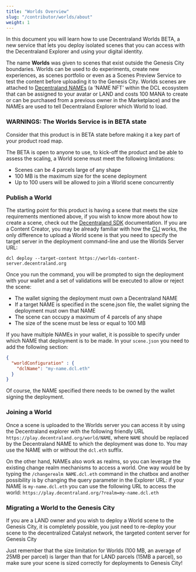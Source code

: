 ```yaml
---
title: "Worlds Overview"
slug: "/contributor/worlds/about"
weight: 1
---
```


In this document you will learn how to use Decentraland Worlds BETA, a new service that lets you deploy isolated scenes that you can access with the Decentraland Explorer and using your digital identity.  

The name **Worlds** was given to scenes that exist outside the Genesis City boundaries. Worlds can be used to do experiments, create new experiences, as scenes portfolio or even as a Scenes Preview Service to test the content before uploading it to the Genesis City. Worlds scenes are attached to [Decentraland NAMEs](https://builder.decentraland.org/names) (a 'NAME NFT’ within the DCL ecosystem that can be assigned to your avatar or LAND and costs 100 MANA to create or can be purchased from a previous owner in the Marketplace) and the NAMEs are used to tell Decentraland Explorer which World to load.  

### WARNINGS: The Worlds Service is in BETA state

Consider that this product is in BETA state before making it a key part of your product road map.  

The BETA is open to anyone to use, to kick-off the product and be able to assess the scaling, a World scene must meet the following limitations: 
- Scenes can be 4 parcels large of any shape 
- 100 MB is the maximum size for the scene deployment 
- Up to 100 users will be allowed to join a World scene concurrently  

### Publish a World 

The starting point for this product is having a scene that meets the size requirements mentioned above, if you wish to know more about how to create a scene, check out the [Decentraland SDK](https://docs.decentraland.org/creator/development-guide/sdk-101/) documentation. If you are a Content Creator, you may be already familiar with how the [CLI](https://docs.decentraland.org/creator/development-guide/sdk-101/) works, the only difference to upload a World scene is that you need to specify the target server in the deployment command-line and use the Worlds Server URL: 

`dcl deploy --target-content https://worlds-content-server.decentraland.org` 


Once you run the command, you will be prompted to sign the deployment with your wallet and a set of validations will be executed to allow or reject the scene: 
- The wallet signing the deployment must own a Decentraland NAME
- If a target NAME is specified in the scene.json file, the wallet signing the deployment must own that NAME 
- The scene can occupy a maximum of 4 parcels of any shape
- The size of the scene must be less or equal to 100 MB 

If you have multiple NAMEs in your wallet, it is possible to specify under which NAME that deployment is to be made. In your `scene.json` you need to add the following section:

```json
{
  "worldConfiguration" : {
    "dclName": "my-name.dcl.eth"
  }
}
```

Of course, the NAME specified there needs to be owned by the wallet signing the deployment.

### Joining a World 

Once a scene is uploaded to the Worlds server you can access it by using the Decentraland explorer with the following friendly URL `https://play.decentraland.org/world/NAME`, where `NAME` should be replaced by the Decentraland NAME to which the deployment was done to. You may use the NAME with or without the `dcl.eth` suffix.

On the other hand, NAMEs also work as realms, so you can leverage the existing change realm mechanisms to access a world. One way would be by typing the `/changerealm NAME.dcl.eth` command in the chatbox and another possibility is by changing the query parameter in the Explorer URL: if your NAME is `my-name.dcl.eth` you can use the following URL to access the world: `https://play.decentraland.org/?realm=my-name.dcl.eth` 

### Migrating a World to the Genesis City  

If you are a LAND owner and you wish to deploy a World scene to the Genesis City, it is completely possible, you just need to re-deploy your scene to the decentralized Catalyst network, the targeted content server for Genesis City

Just remember that the size limitation for Worlds (100 MB, an average of 25MB per parcel) is larger than that for LAND parcels (15MB a parcel), so make sure your scene is sized correctly for deployments to Genesis City!